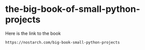 # the-big-book-of-small-python-projects

Here is the link to the book

    https://nostarch.com/big-book-small-python-projects
